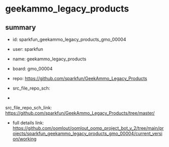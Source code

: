 # geekammo_legacy_products
 
## summary 
* id: sparkfun_geekammo_legacy_products_gmo_00004
* user: sparkfun
* name: geekammo_legacy_products
* board: gmo_00004
* repo: https://github.com/sparkfun/GeekAmmo_Legacy_Products



* src_file_repo_sch: 
*
 src_file_repo_sch_link: https://github.com/sparkfun/GeekAmmo_Legacy_Products/tree/master/
* full details link: https://github.com/oomlout/oomlout_oomp_project_bot_v_2/tree/main/projects/sparkfun_geekammo_legacy_products_gmo_00004/current_version/working  







